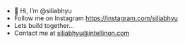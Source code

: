 - 👋 Hi, I’m @siliabhyu
- Follow me on Instagram https://instagram.com/siliabhyu
- Lets build together...
- Contact me at siliabhyu@intellinon.com

<!---
siliabhyu/siliabhyu is a ✨ special ✨ repository because its `README.md` (this file) appears on your GitHub profile.
You can click the Preview link to take a look at your changes.
--->
